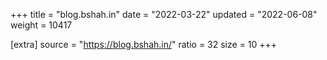 +++
title = "blog.bshah.in"
date = "2022-03-22"
updated = "2022-06-08"
weight = 10417

[extra]
source = "https://blog.bshah.in/"
ratio = 32
size = 10
+++

